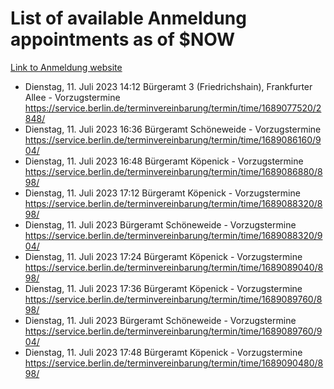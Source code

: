 # List of available Anmeldung appointments as of $NOW
[Link to Anmeldung website](https://service.berlin.de/terminvereinbarung/termin/tag.php?termin=1&anliegen[]=120686&dienstleisterlist=122210,122217,327316,122219,327312,122227,327314,122231,327346,122243,327348,122254,122252,329742,122260,329745,122262,329748,122271,327278,122273,327274,122277,327276,330436,122280,327294,122282,327290,122284,327292,122291,327270,122285,327266,122286,327264,122296,327268,150230,329760,122297,327286,122294,327284,122312,329763,122314,329775,122304,327330,122311,327334,122309,327332,317869,122281,327352,122279,329772,122283,122276,327324,122274,327326,122267,329766,122246,327318,122251,327320,122257,327322,122208,327298,122226,327300&herkunft=http%3A%2F%2Fservice.berlin.de%2Fdienstleistung%2F120686%2F)
- Dienstag, 11. Juli 2023 14:12 Bürgeramt 3 (Friedrichshain), Frankfurter Allee - Vorzugstermine https://service.berlin.de/terminvereinbarung/termin/time/1689077520/2848/
- Dienstag, 11. Juli 2023 16:36 Bürgeramt Schöneweide - Vorzugstermine https://service.berlin.de/terminvereinbarung/termin/time/1689086160/904/
- Dienstag, 11. Juli 2023 16:48 Bürgeramt Köpenick - Vorzugstermine https://service.berlin.de/terminvereinbarung/termin/time/1689086880/898/
- Dienstag, 11. Juli 2023 17:12 Bürgeramt Köpenick - Vorzugstermine https://service.berlin.de/terminvereinbarung/termin/time/1689088320/898/
- Dienstag, 11. Juli 2023  Bürgeramt Schöneweide - Vorzugstermine https://service.berlin.de/terminvereinbarung/termin/time/1689088320/904/
- Dienstag, 11. Juli 2023 17:24 Bürgeramt Köpenick - Vorzugstermine https://service.berlin.de/terminvereinbarung/termin/time/1689089040/898/
- Dienstag, 11. Juli 2023 17:36 Bürgeramt Köpenick - Vorzugstermine https://service.berlin.de/terminvereinbarung/termin/time/1689089760/898/
- Dienstag, 11. Juli 2023  Bürgeramt Schöneweide - Vorzugstermine https://service.berlin.de/terminvereinbarung/termin/time/1689089760/904/
- Dienstag, 11. Juli 2023 17:48 Bürgeramt Köpenick - Vorzugstermine https://service.berlin.de/terminvereinbarung/termin/time/1689090480/898/

